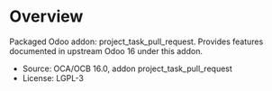 # Overview

Packaged Odoo addon: project_task_pull_request. Provides features documented in upstream Odoo 16 under this addon.

- Source: OCA/OCB 16.0, addon project_task_pull_request
- License: LGPL-3
